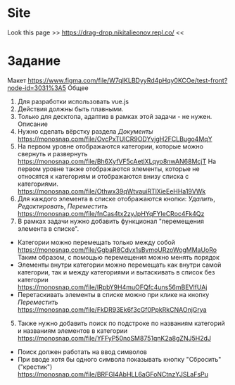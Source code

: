 # Site

Look this page >> https://drag-drop.nikitalieonov.repl.co/ <<

# Задание

Макет
https://www.figma.com/file/W7qIKLBDyyRd4pHqy0KCOe/test-front?node-id=3031%3A5
Общее
1. Для разработки использовать vue.js
2. Действия должны быть плавными.
3. Только для десктопа, адаптив в рамках этой задачи - не нужен.
 Описание
1. Нужно сделать вёрстку раздела *Документы*
https://monosnap.com/file/OvcPxTUlCR9ODYvjgH2FCLBugo4MqY
2. На первом уровне отображаются категории, которые можно свернуть и развернуть
https://monosnap.com/file/Bh6XyfVF5cAetlXLqyo8nwAN68McjT
На первом уровне также отображаются элементы, которые не относятся к категориям и отображаются внизу списка с категориями.
https://monosnap.com/file/Othwx39qWtvauiRTlXieEeHHa19VWk
3. Для каждого элемента в списке отображаются кнопки: *Удалить*, *Редактировать*, *Переместить*
https://monosnap.com/file/fnCas4tx2zyJpHYqFYleCRoc4Fk4Qz
4. В рамках задачи нужно добавить функционал "перемещения элемента в списке".
* Категории можно перемещать только между собой
https://monosnap.com/file/GgbaR8Cdvx1sBvmoURzoWogMMaUoRo
Таким образом, с помощью перемещения можно менять порядок
* Элементы внутри категории можно перемещать как внутри самой категории, так и между категориями и вытаскивать в список без категории
https://monosnap.com/file/IRpbY9H4muOFQfc4uns56mBEVlfUAj
* Перетаскивать элементы в списке можно при клике на кнопку *Переместить*
https://monosnap.com/file/FkDR93Ek6f3cGf0PpkRkCNAOnjGrya
5. Также нужно добавить поиск по подстроке по названиям категорий и названиям элементов в категории
https://monosnap.com/file/YFFyP50noSM8751qnK2a8gZNJ5H2dJ
* Поиск должен работать на ввод символов
* При вводе хотя бы одного символа показывать кнопку "Сбросить" ("крестик")
https://monosnap.com/file/BRFGl4AbHLL6aGFoNCtnzYJSLaFsPu